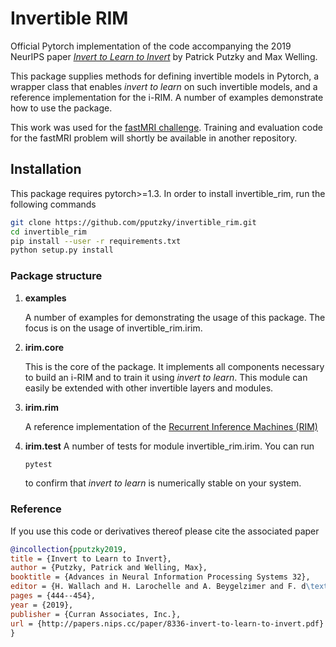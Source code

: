 # Invertible RIM

Official Pytorch implementation of the code accompanying the 2019 NeurIPS paper 
[*Invert to Learn to Invert*](http://papers.nips.cc/paper/8336-invert-to-learn-to-invert)
by Patrick Putzky and Max Welling.

This package supplies methods for defining invertible models in Pytorch, 
a wrapper class that enables *invert to learn* on such invertible models, and
a reference implementation for the i-RIM. A number of examples demonstrate how to 
use the package.

This work was used for the [fastMRI challenge](https://fastmri.org). 
Training and evaluation code for the fastMRI problem will shortly be available 
in another repository. 

## Installation

This package requires pytorch>=1.3. In order to install invertible_rim,
run the following commands 

```bash
git clone https://github.com/pputzky/invertible_rim.git
cd invertible_rim
pip install --user -r requirements.txt
python setup.py install
```

### Package structure
1. **examples**
    
   A number of examples for demonstrating the usage of this package. 
   The focus is on the usage of invertible_rim.irim.
    
2. **irim.core**

   This is the core of the package. It implements all components necessary to 
   build an i-RIM and to train it using *invert to learn*. This module can easily 
   be extended with other invertible layers and modules.
   
3. **irim.rim**
   
   A reference implementation of the [Recurrent Inference Machines (RIM)](https://arxiv.org/pdf/1706.04008)

4. **irim.test**
   A number of tests for module invertible_rim.irim. You can run
   ```bash
   pytest
   ```
   to confirm that *invert to learn* is numerically stable on your system.


### Reference
If you use this code or derivatives thereof please cite the associated paper
```bibtex
@incollection{pputzky2019,
title = {Invert to Learn to Invert},
author = {Putzky, Patrick and Welling, Max},
booktitle = {Advances in Neural Information Processing Systems 32},
editor = {H. Wallach and H. Larochelle and A. Beygelzimer and F. d\textquotesingle Alch\'{e}-Buc and E. Fox and R. Garnett},
pages = {444--454},
year = {2019},
publisher = {Curran Associates, Inc.},
url = {http://papers.nips.cc/paper/8336-invert-to-learn-to-invert.pdf}
}
```